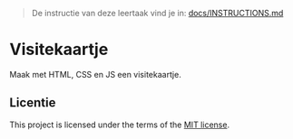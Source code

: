 > De instructie van deze leertaak vind je in: [docs/INSTRUCTIONS.md](https://github.com/fdnd-task/your-tribe-profile-card/blob/main/docs/INSTRUCTIONS.md)

# Visitekaartje

Maak met HTML, CSS en JS een visitekaartje.

## Licentie

This project is licensed under the terms of the [MIT license](./LICENSE).
